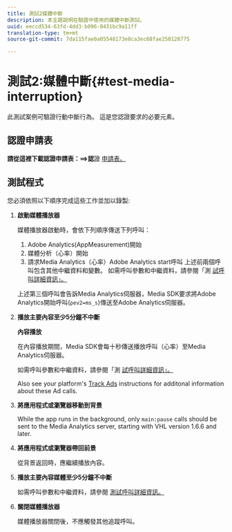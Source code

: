 ```yaml
---
title: 測試2媒體中斷
description: 本主題說明在驗證中使用的媒體中斷測試。
uuid: eeccd534-63fd-4dd3-b096-0431bc9a11ff
translation-type: tm+mt
source-git-commit: 7da115fae0a05548173e8ca3ec68fae250128775

---
```



# 測試2:媒體中斷{#test-media-interruption}

此測試案例可驗證行動中斷行為。 這是您認證要求的必要元素。

## 認證申請表

**請從這裡下載認證申請表：==&gt;認**&#x200B;證 [申請表。](cert_req_form.docx)

## 測試程式

您必須依照以下順序完成這些工作並加以錄製:

1. **啟動媒體播放器**

   媒體播放器啟動時，會依下列順序傳送下列呼叫：

   1. Adobe Analytics(AppMeasurement)開始
   1. 媒體分析（心率）開始
   1. 請求Media Analytics（心率）Adobe Analytics start呼叫
   上述前兩個呼叫包含其他中繼資料和變數。 如需呼叫參數和中繼資料，請參閱「測 [試呼叫詳細資訊」。](/help/sdk-implement/validation/test-call-details.md#start-the-media-player)

   上述第三個呼叫會告訴Media Analytics伺服器，Media SDK要求將Adobe Analytics開始呼叫(`pev2=ms_s`)傳送至Adobe Analytics伺服器。

1. **播放主要內容至少5分鐘不中斷**

   **內容播放**

   在內容播放期間，Media SDK會每十秒傳送播放呼叫（心率）至Media Analytics伺服器。

   如需呼叫參數和中繼資料，請參閱「測 [試呼叫詳細資訊」。](/help/sdk-implement/validation/test-call-details.md#play-main-content)

   Also see your platform's [Track Ads](/help/sdk-implement/track-ads/track-ads-overview.md) instructions for additonal information about these Ad calls.

1. **將應用程式或瀏覽器移動到背景**

   While the app runs in the background, only `main:pause` calls should be sent to the Media Analytics server, starting with VHL version 1.6.6 and later.

1. **將應用程式或瀏覽器帶回前景**

   從背景返回時，應繼續播放內容。

1. **播放主要內容媒體至少5分鐘不中斷**

   如需呼叫參數和中繼資料，請參閱 [測試呼叫詳細資訊。](/help/sdk-implement/validation/test-call-details.md#play-main-content)

1. **關閉媒體播放器**

   媒體播放器關閉後，不應觸發其他追蹤呼叫。

